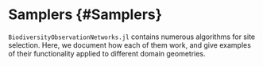 
# Samplers {#Samplers}

`BiodiversityObservationNetworks.jl` contains numerous algorithms for site selection. Here, we document how each of them work, and give examples of their functionality applied to different domain geometries.
